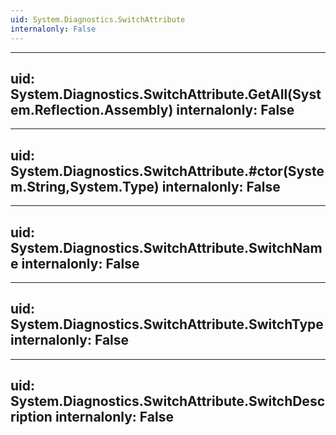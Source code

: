 ```yaml
---
uid: System.Diagnostics.SwitchAttribute
internalonly: False
---
```


---
uid: System.Diagnostics.SwitchAttribute.GetAll(System.Reflection.Assembly)
internalonly: False
---

---
uid: System.Diagnostics.SwitchAttribute.#ctor(System.String,System.Type)
internalonly: False
---

---
uid: System.Diagnostics.SwitchAttribute.SwitchName
internalonly: False
---

---
uid: System.Diagnostics.SwitchAttribute.SwitchType
internalonly: False
---

---
uid: System.Diagnostics.SwitchAttribute.SwitchDescription
internalonly: False
---

